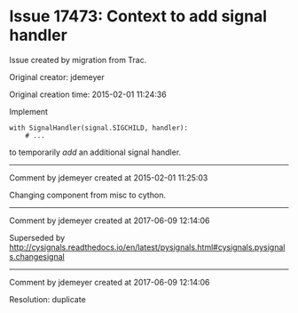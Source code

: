 # Issue 17473: Context to add signal handler

Issue created by migration from Trac.

Original creator: jdemeyer

Original creation time: 2015-02-01 11:24:36

Implement

```
with SignalHandler(signal.SIGCHILD, handler):
    # ...
```

to temporarily _add_ an additional signal handler.


---

Comment by jdemeyer created at 2015-02-01 11:25:03

Changing component from misc to cython.


---

Comment by jdemeyer created at 2017-06-09 12:14:06

Superseded by http://cysignals.readthedocs.io/en/latest/pysignals.html#cysignals.pysignals.changesignal


---

Comment by jdemeyer created at 2017-06-09 12:14:06

Resolution: duplicate
